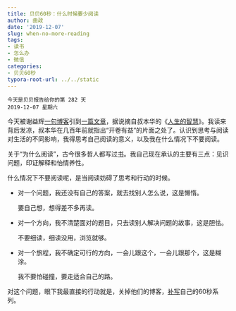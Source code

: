 ```yaml
---
title: 贝贝60秒：什么时候要少阅读
author: 曲政
date: '2019-12-07'
slug: when-no-more-reading
tags:
- 读书
- 怎么办
- 微信
categories:
- 贝贝60秒
typora-root-url: ../../static
---
```

```
今天是贝贝报告给你的第 282 天
2019-12-07 星期六
```

今天被谢益辉[一句博客](https://yihui.org/cn/2016/12/thinking/)引到[一篇文章](https://mp.weixin.qq.com/s/klEcbtkriQ8I0yH6gBMZ2g)，据说摘自叔本华的《[人生的智慧](https://book.douban.com/subject/3261600/)》。我读来背后发凉，叔本华在几百年前就指出“开卷有益”的片面之处了。认识到思考与阅读对生活的不同影响，我得思考自己阅读的意义，以及我在什么情况下不要阅读。

关于“为什么阅读”，古今很多哲人都写过[书](https://book.douban.com/subject/10679501/)。我自己现在承认的主要有三点：见识问题，印证解释和怡情养性。

什么情况下不要阅读呢，是当阅读妨碍了思考和行动的时候。

-   对一个问题，我还没有自己的答案，就去找别人怎么说，这是懒惰。

    要自己想，想得差不多再读。

-   对一个方向，我不清楚面对的题目，只去读别人解决问题的故事，这是胆怯。

    不要细读，细读没用，浏览就够。

-   对一个旅程，我不确定可行的方向，一会儿跟这个，一会儿跟那个，这是糊涂。

    我不要怕碰撞，要走适合自己的路。

对这个问题，眼下我最直接的行动就是，关掉他们的博客，[补写](https://john-qu.netlify.com/cn/2019/12/work-flow-in-writing/)自己的60秒系列。